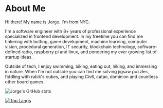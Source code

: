 # About Me
Hi there! My name is Jorge. I'm from NYC.

I'm a software engineer with 8+ years of professional experience specialized in frontend development. 
In my freetime you can find me tinkering with botting, game development, machine learning, computer vision, procedural generation, IT security, 
blockchain technology, software-defined radio, raspberry pi and linux, and pondering my ever growing list of startup ideas.

Outside of tech, I enjoy swimming, biking, eating out, hiking, and immersing in nature. When I'm not outside you can find me solving jigsaw puzzles, fiddling with rubik's cubes, and playing Civ6, catan, dominion and countless other board games.

![Jorge's GitHub stats](https://github-readme-stats.vercel.app/api?username=codenameyau&show_icons=true&count_private=true&theme=monokai&include_all_commits=true&hide=contribs)

[![Top Langs](https://github-readme-stats.vercel.app/api/top-langs/?username=codenameyau&theme=monokai&langs_count=3)](https://github.com/codenameyau/github-readme-stats)
